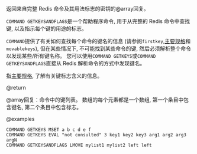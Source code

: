返回来自完整 Redis 命令及其用法标志的密钥的@array回复。

`COMMAND GETKEYSANDFLAGS`是一个帮助程序命令, 用于从完整的 Redis 命令中查找键, 以及指示每个键的用途的标志。

`COMMAND`提供了有关如何查找每个命令的键名的信息 (请参阅`firstkey`,[主要规格](/topics/key-specs#logical-operation-flags)和`movablekeys`),
但在某些情况下, 不可能找到某些命令的键, 然后必须解析整个命令以发现某些/所有键名称。
您可以使用`COMMAND GETKEYS`或`COMMAND GETKEYSANDFLAGS`直接从 Redis 解析命令的方式中发现键名。

指[主要规格](/topics/key-specs#logical-operation-flags), 了解有关键标志含义的信息。

@return

@array回复：命令中的键列表。
数组的每个元素都是一个数组, 第一个条目中包含键名, 第二个条目中包含标志。

@examples

```cli
COMMAND GETKEYS MSET a b c d e f
COMMAND GETKEYS EVAL "not consulted" 3 key1 key2 key3 arg1 arg2 arg3 argN
COMMAND GETKEYSANDFLAGS LMOVE mylist1 mylist2 left left
```
